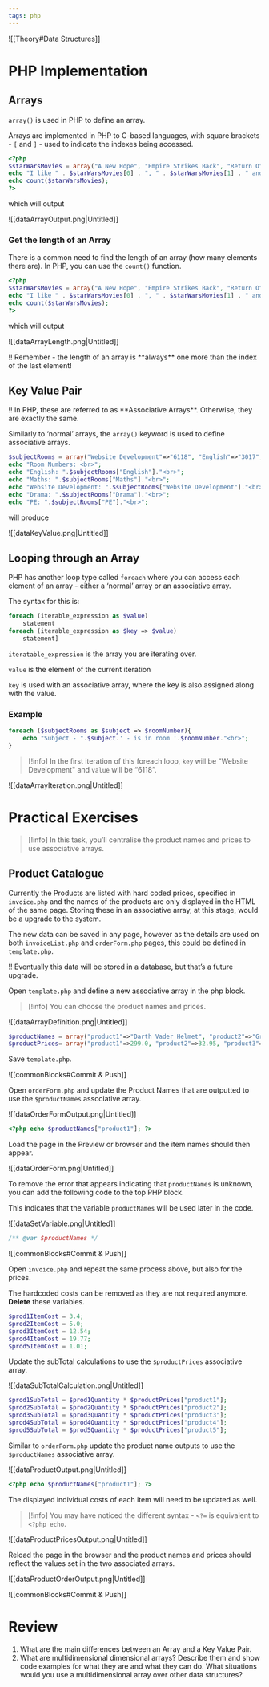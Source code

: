 ```yaml
---
tags: php
---
```


![[Theory#Data Structures]]


# PHP Implementation

## Arrays

`array()` is used in PHP to define an array.

Arrays are implemented in PHP to C-based languages, with square brackets - `[` and `]` - used to indicate the indexes being accessed.

```php
<?php
$starWarsMovies = array("A New Hope", "Empire Strikes Back", "Return Of the Jedi");
echo "I like " . $starWarsMovies[0] . ", " . $starWarsMovies[1] . " and " . $starWarsMovies[2] . ".<br>";
echo count($starWarsMovies);
?>
```

which will output

![[dataArrayOutput.png|Untitled]]

### Get the length of an Array

There is a common need to find the length of an array (how many elements there are). In PHP, you can use the `count()` function.

```php
<?php
$starWarsMovies = array("A New Hope", "Empire Strikes Back", "Return Of the Jedi");
echo "I like " . $starWarsMovies[0] . ", " . $starWarsMovies[1] . " and " . $starWarsMovies[2] . ".";
echo count($starWarsMovies);
?>
```

which will output

![[dataArrayLength.png|Untitled]]

<aside>
‼️ Remember - the length of an array is **always** one more than the index of the last element!

</aside>

## Key Value Pair

<aside>
‼️ In PHP, these are referred to as **Associative Arrays**. Otherwise, they are exactly the same.

</aside>

Similarly to ‘normal’ arrays, the `array()` keyword is used to define associative arrays.

```php
$subjectRooms = array("Website Development"=>"6118", "English"=>"3017", "Maths"=>"1120", "PE"=>"Gym", "Drama"=>"Theatre");
echo "Room Numbers: <br>";
echo "English: ".$subjectRooms["English"]."<br>";
echo "Maths: ".$subjectRooms["Maths"]."<br>";
echo "Website Development: ".$subjectRooms["Website Development"]."<br>";
echo "Drama: ".$subjectRooms["Drama"]."<br>";
echo "PE: ".$subjectRooms["PE"]."<br>";
```

will produce

![[dataKeyValue.png|Untitled]]

## Looping through an Array

PHP has another loop type called `foreach` where you can access each element of an array - either a ‘normal’ array or an associative array.

The syntax for this is:

```php
foreach (iterable_expression as $value)
	statement
foreach (iterable_expression as $key => $value)
	statement]
```

`iteratable_expression` is the array you are iterating over.

`value` is the element of the current iteration

`key` is used with an associative array, where the key is also assigned along with the value.

### Example

```php
foreach ($subjectRooms as $subject => $roomNumber){
	echo "Subject - ".$subject.' - is in room '.$roomNumber."<br>";
}
```


> [!info] In the first iteration of this foreach loop, `key` will be "Website Development" and `value` will be “6118”.



![[dataArrayIteration.png|Untitled]]

# Practical Exercises


> [!info] In this task, you’ll centralise the product names and prices to use associative arrays.


## Product Catalogue

Currently the Products are listed with hard coded prices, specified in `invoice.php` and the names of the products are only displayed in the HTML of the same page. Storing these in an associative array, at this stage, would be a upgrade to the system.

The new data can be saved in any page, however as the details are used on both  `invoiceList.php` and `orderForm.php` pages, this could be defined in `template.php`. 

<aside>
‼️ Eventually this data will be stored in a database, but that’s a future upgrade.

</aside>

Open `template.php` and define a new associative array in the php block.


> [!info] You can choose the product names and prices.



![[dataArrayDefinition.png|Untitled]]

```php
$productNames = array("product1"=>"Darth Vader Helmet", "product2"=>"Grogu Plush", "product3"=>"ROTJ Jigsaw", "product4"=>"Aftermath", "product5"=>"Alphabet Squadron");
$productPrices= array("product1"=>299.0, "product2"=>32.95, "product3"=>219.95, "product4"=>24.95, "product5"=>24.95);
```

Save `template.php`. 

![[commonBlocks#Commit & Push]]

Open `orderForm.php` and update the Product Names that are outputted to use the `$productNames` associative array.

![[dataOrderFormOutput.png|Untitled]]

```php
<?php echo $productNames["product1"]; ?>
```

Load the page in the Preview or browser and the item names should then appear.

![[dataOrderForm.png|Untitled]]

To remove the error that appears indicating that `productNames` is unknown, you can add the following code to the top PHP block. 

This indicates that the variable `productNames` will be used later in the code.

![[dataSetVariable.png|Untitled]]

```php
/** @var $productNames */
```

![[commonBlocks#Commit & Push]]

Open `invoice.php` and repeat the same process above, but also for the prices.

The hardcoded costs can be removed as they are not required anymore. **Delete** these variables.

```php
$prod1ItemCost = 3.4;
$prod2ItemCost = 5.0;
$prod3ItemCost = 12.54;
$prod4ItemCost = 19.77;
$prod5ItemCost = 1.01;
```

Update the subTotal calculations to use the `$productPrices` associative array. 

![[dataSubTotalCalculation.png|Untitled]]

```php
$prod1SubTotal = $prod1Quantity * $productPrices["product1"];
$prod2SubTotal = $prod2Quantity * $productPrices["product2"];
$prod3SubTotal = $prod3Quantity * $productPrices["product3"];
$prod4SubTotal = $prod4Quantity * $productPrices["product4"];
$prod5SubTotal = $prod5Quantity * $productPrices["product5"];
```

Similar to `orderForm.php` update the product name outputs to use the `$productNames` associative array.

![[dataProductOutput.png|Untitled]]

```php
<?php echo $productNames["product1"]; ?>
```

The displayed individual costs of each item will need to be updated as well.


> [!info] You may have noticed the different syntax - `<?=` is equivalent to `<?php echo`.


![[dataProductPricesOutput.png|Untitled]]

Reload the page in the browser and the product names and prices should reflect the values set in the two associated arrays.

![[dataProductOrderOutput.png|Untitled]]

 

![[commonBlocks#Commit & Push]]

# Review

1. What are the main differences between an Array and a Key Value Pair.
2. What are multidimensional dimensional arrays? Describe them and show code examples for what they are and what they can do. What situations would you use a multidimensional array over other data structures?


